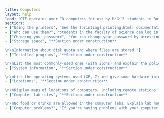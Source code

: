 ```yaml
---
title: Computers
layout: help
lead: "CTF operates over 70 computers for use by McGill students in Burnside basement, and dozens more in various remote stations. Most of the computers in Burnside are contained in the computer labs (rooms 1B16, 1B17 and 1B18), with the remaining 14 in the hallway across from the elevators. Note that this page is still under construction - please check frequently for updates."
sections:
- ["Using the printers", "See the [printing](printing.html) documentation."]
- ["Who can use them?", "Students in the faculty of science can log in using their McGill email and password, because they pay the SUS 21st century fund. Out-of-faculty students (this includes students in Nursing, Agricultural Sciences, and Kinesiology) can open an account with us for $30 (includes 1500 [print credits](printing.html)); otherwise, they will be able to log in but won't have access to the Internet. Note that the $30 fee for out-of-faculty students must be repaid every semester."]
- ["Changing your password", "You can change your password by accessing your personal menu in [Minerva](https://banweb.mcgill.ca). Note that this will change your password for most other McGill services as well. If you've tried to log onto a computer with the wrong password several times and have been locked out, you'll have to visit ICS on the first floor of Burnside, room 112. They're open Monday to Friday, 9 to 5."]
- ["Storage space", "**Section under construction**

\n\nInformation about disk quota and where files are stored."]
- ["Installed programs", "**Section under construction**

\n\nList the most commonly-used ones (with icons) and explain the policy on installing new things (you can't, run it off your USB or come by the office and we'll see if we can install it for you temporarily)."]
- ["System information", "**Section under construction**

\n\nList the operating systems used (XP, 7) and give some hardware information for each of the different generations. [Source](http://taskforce.sus.mcgill.ca/index.php?option=com_content&task=view&id=107&Itemid=66) (out-of-date, but looks reliable)"]
- ["Locations", "**Section under construction**

\n\nDisplay maps of locations of computers, including remote stations."]
- ["Computer lab rules", "**Section under construction**

\n\nNo food or drinks are allowed in the computer labs. Explain lab hours and after-hours access."]
- ["Computer problems?", "If you're having problems with your computer, come by the office and we'll try to send someone to take a look at it for you. If you're at a remote station, you can send us an email describing your problem."]
---
```

